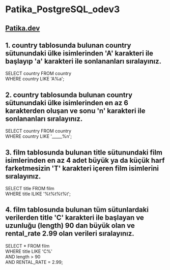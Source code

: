 # Patika_PostgreSQL_odev3
## [Patika.dev](www.patika.dev)

## 1. country tablosunda bulunan country sütunundaki ülke isimlerinden 'A' karakteri ile başlayıp 'a' karakteri ile sonlananları sıralayınız.<br>
SELECT country  FROM country <br>
WHERE country LIKE 'A%a';

## 2. country tablosunda bulunan country sütunundaki ülke isimlerinden en az 6 karakterden oluşan ve sonu 'n' karakteri ile sonlananları sıralayınız.
SELECT country  FROM country <br>
WHERE country LIKE '_____%n';

## 3. film tablosunda bulunan title sütunundaki film isimlerinden en az 4 adet büyük ya da küçük harf farketmesizin 'T' karakteri içeren film isimlerini sıralayınız.
SELECT title FROM film <br>
WHERE title  ILIKE '%t%t%t%t';

## 4. film tablosunda bulunan tüm sütunlardaki verilerden title 'C' karakteri ile başlayan ve uzunluğu (length) 90 dan büyük olan ve rental_rate 2.99 olan verileri sıralayınız.
SELECT * FROM film <br>
WHERE title LIKE 'C%' <br>
AND length > 90 <br>
AND RENTAL_RATE  = 2.99;
